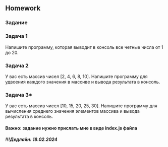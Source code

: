 ##  Homework

### Задание

### Задача 1
Напишите программу, которая выводит в консоль все четные числа от 1 до 20.

### Задача 2
У вас есть массив чисел [2, 4, 6, 8, 10]. Напишите программу для удвоения каждого значения в массиве и вывода результата в консоль.

### Задача 3*
У вас есть массив чисел [10, 15, 20, 25, 30]. Напишите программу для вычисления среднего значения элементов массива и вывода результата в консоль.


#### Важно: задание нужно прислать мне в виде index.js файла

##### !!!Дедлайн: 18.02.2024


